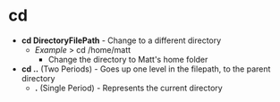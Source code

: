 # cd

- **cd DirectoryFilePath** - Change to a different directory
	- *Example* > cd /home/matt
		- Change the directory to Matt's home folder
- **cd ..** (Two Periods) - Goes up one level in the filepath, to the parent directory
	- **.** (Single Period) - Represents the current directory